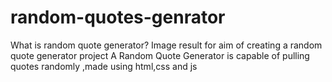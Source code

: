 # random-quotes-genrator
What is random quote generator? Image result for aim of creating a random quote generator project A Random Quote Generator is capable of pulling quotes randomly ,made using html,css and js 
